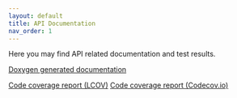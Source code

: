```yaml
---
layout: default
title: API Documentation
nav_order: 1
---
```


Here you may find API related documentation and test results. 

[Doxygen generated documentation](2_doxygen.md)

[Code coverage report (LCOV)](2_doxygen.md)
[Code coverage report (Codecov.io)](https://app.codecov.io/gh/Battery-Intelligence-Lab/SLIDE/)

